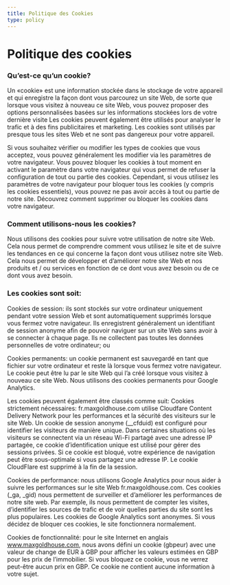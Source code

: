 ```yaml
---
title: Politique des Cookies
type: policy
---
```

# Politique des cookies

### Qu’est-ce qu’un cookie?
Un «cookie» est une information stockée dans le stockage de votre appareil et qui enregistre la façon dont vous parcourez un site Web, de sorte que lorsque vous visitez à nouveau ce site Web, vous pouvez proposer des options personnalisées basées sur les informations stockées lors de votre dernière visite Les cookies peuvent également être utilisés pour analyser le trafic et à des fins publicitaires et marketing.
Les cookies sont utilisés par presque tous les sites Web et ne sont pas dangereux pour votre appareil.

Si vous souhaitez vérifier ou modifier les types de cookies que vous acceptez, vous pouvez généralement les modifier via les paramètres de votre navigateur. Vous pouvez bloquer les cookies à tout moment en activant le paramètre dans votre navigateur qui vous permet de refuser la configuration de tout ou partie des cookies. Cependant, si vous utilisez les paramètres de votre navigateur pour bloquer tous les cookies (y compris les cookies essentiels), vous pouvez ne pas avoir accès à tout ou partie de notre site. Découvrez comment supprimer ou bloquer les cookies dans votre navigateur.

### Comment utilisons-nous les cookies?
Nous utilisons des cookies pour suivre votre utilisation de notre site Web. Cela nous permet de comprendre comment vous utilisez le site et de suivre les tendances en ce qui concerne la façon dont vous utilisez notre site Web. Cela nous permet de développer et d’améliorer notre site Web et nos produits et / ou services en fonction de ce dont vous avez besoin ou de ce dont vous avez besoin.

### Les cookies sont soit:
Cookies de session: ils sont stockés sur votre ordinateur uniquement pendant votre session Web et sont automatiquement supprimés lorsque vous fermez votre navigateur. Ils enregistrent généralement un identifiant de session anonyme afin de pouvoir naviguer sur un site Web sans avoir à se connecter à chaque page. Ils ne collectent pas toutes les données personnelles de votre ordinateur; ou

Cookies permanents: un cookie permanent est sauvegardé en tant que fichier sur votre ordinateur et reste là lorsque vous fermez votre navigateur. Le cookie peut être lu par le site Web qui l’a créé lorsque vous visitez à nouveau ce site Web. Nous utilisons des cookies permanents pour Google Analytics.

Les cookies peuvent également être classés comme suit:
Cookies strictement nécessaires: fr.maxgoldhouse.com utilise Cloudfare Content Delivery Network pour les performances et la sécurité des visiteurs sur le site Web. Un cookie de session anonyme (__cfduid) est configuré pour identifier les visiteurs de manière unique. Dans certaines situations où les visiteurs se connectent via un réseau Wi-Fi partagé avec une adresse IP partagée, ce cookie d’identification unique est utilisé pour gérer des sessions privées. Si ce cookie est bloqué, votre expérience de navigation peut être sous-optimale si vous partagez une adresse IP. Le cookie CloudFlare est supprimé à la fin de la session.

Cookies de performance: nous utilisons Google Analytics pour nous aider à suivre les performances sur le site Web fr.maxgoldhouse.com. Ces cookies (_ga, _gid) nous permettent de surveiller et d’améliorer les performances de notre site web. Par exemple, ils nous permettent de compter les visites, d’identifier les sources de trafic et de voir quelles parties du site sont les plus populaires. Les cookies de Google Analytics sont anonymes. Si vous décidez de bloquer ces cookies, le site fonctionnera normalement.

Cookies de fonctionnalité: pour le site Internet en anglais www.maxgoldhouse.com, nous avons défini un cookie (gbpeur) avec une valeur de change de EUR à GBP pour afficher les valeurs estimées en GBP pour les prix de l’immobilier. Si vous bloquez ce cookie, vous ne verrez peut-être aucun prix en GBP. Ce cookie ne contient aucune information à votre sujet.